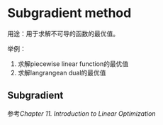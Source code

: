 # Subgradient method

用途：用于求解不可导的函数的最优值。

举例：
1. 求解piecewise linear function的最优值
2. 求解langrangean dual的最优值
   
## Subgradient

参考*Chapter 11. Introduction to Linear Optimization*


